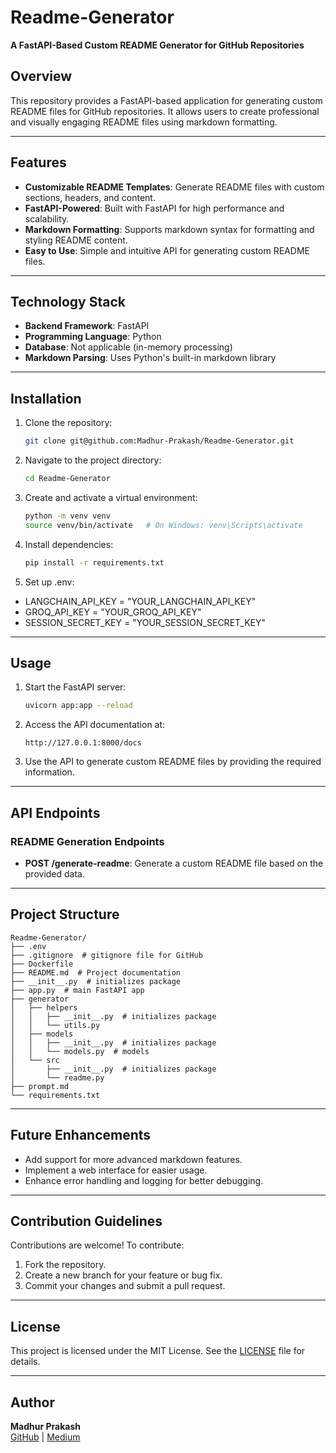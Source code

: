 # Readme-Generator

**A FastAPI-Based Custom README Generator for GitHub Repositories**

## Overview
This repository provides a FastAPI-based application for generating custom README files for GitHub repositories. It allows users to create professional and visually engaging README files using markdown formatting.

---

## Features
- **Customizable README Templates**: Generate README files with custom sections, headers, and content.
- **FastAPI-Powered**: Built with FastAPI for high performance and scalability.
- **Markdown Formatting**: Supports markdown syntax for formatting and styling README content.
- **Easy to Use**: Simple and intuitive API for generating custom README files.

---

## Technology Stack
- **Backend Framework**: FastAPI
- **Programming Language**: Python
- **Database**: Not applicable (in-memory processing)
- **Markdown Parsing**: Uses Python's built-in markdown library

---

## Installation

1. Clone the repository:
   ```bash
   git clone git@github.com:Madhur-Prakash/Readme-Generator.git
   ```
2. Navigate to the project directory:
   ```bash
   cd Readme-Generator
   ```
3. Create and activate a virtual environment:
   ```bash
   python -m venv venv
   source venv/bin/activate   # On Windows: venv\Scripts\activate
   ```
4. Install dependencies:
   ```bash
   pip install -r requirements.txt
   ```
5. Set up .env:
- LANGCHAIN_API_KEY = "YOUR_LANGCHAIN_API_KEY"
- GROQ_API_KEY = "YOUR_GROQ_API_KEY"
- SESSION_SECRET_KEY = "YOUR_SESSION_SECRET_KEY"

---

## Usage

1. Start the FastAPI server:
   ```bash
   uvicorn app:app --reload
   ```
2. Access the API documentation at:
   ```
   http://127.0.0.1:8000/docs
   ```
3. Use the API to generate custom README files by providing the required information.

---

## API Endpoints

### README Generation Endpoints
- **POST /generate-readme**: Generate a custom README file based on the provided data.

---

## Project Structure

```plaintext
Readme-Generator/
├── .env
├── .gitignore  # gitignore file for GitHub
├── Dockerfile
├── README.md  # Project documentation
├── __init__.py  # initializes package
├── app.py  # main FastAPI app
├── generator
│   ├── helpers
│   │   ├── __init__.py  # initializes package
│   │   └── utils.py
│   ├── models
│   │   ├── __init__.py  # initializes package
│   │   └── models.py  # models
│   └── src
│       ├── __init__.py  # initializes package
│       └── readme.py
├── prompt.md
└── requirements.txt
```

---

## Future Enhancements
- Add support for more advanced markdown features.
- Implement a web interface for easier usage.
- Enhance error handling and logging for better debugging.

---

## Contribution Guidelines

Contributions are welcome! To contribute:
1. Fork the repository.
2. Create a new branch for your feature or bug fix.
3. Commit your changes and submit a pull request.

---

## License
This project is licensed under the MIT License. See the [LICENSE](LICENSE) file for details.

---

## Author
**Madhur Prakash**  
[GitHub](https://github.com/Madhur-Prakash) | [Medium](https://medium.com/@madhurprakash2005)